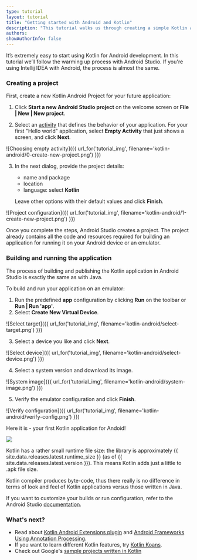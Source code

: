 ```yaml
---
type: tutorial
layout: tutorial
title: "Getting started with Android and Kotlin"
description: "This tutorial walks us through creating a simple Kotlin application for Android using Android Studio."
authors: 
showAuthorInfo: false
---
```


It’s extremely easy to start using Kotlin for Android development.
In this tutorial we’ll follow the warming up process with Android Studio. If you're using Intellij IDEA with Android, the process is almost the same.

### Creating a project

First, create a new Kotlin Android Project for your future application:

1. Click **Start a new Android Studio project** on the welcome screen or **File \| New \| New project**.

2. Select an [activity](https://developer.android.com/guide/components/activities/intro-activities) that defines the behavior of your application. For your first "Hello world" application, select __Empty Activity__ that just shows a screen, and click __Next__.

![Choosing empty activity]({{ url_for('tutorial_img', filename='kotlin-android/0-create-new-project.png') }}) 

3. In the next dialog, provide the project details:
   * name and package
   * location
   * language: select __Kotlin__

   Leave other options with their default values and click __Finish__.

![Project configuration]({{ url_for('tutorial_img', filename='kotlin-android/1-create-new-project.png') }})

Once you complete the steps, Android Studio creates a project. The project already contains all the code and resources required for building an application for running it on your Android device or an emulator.

### Building and running the application

The process of building and publishing the Kotlin application in Android Studio is exactly the same as with Java.

To build and run your application on an emulator:
1. Run the predefined __app__ configuration by clicking __Run__ on the toolbar or __Run \| Run 'app'__.
2. Select __Create New Virtual Device__.

![Select target]({{ url_for('tutorial_img', filename='kotlin-android/select-target.png') }})

3. Select a device you like and click __Next__.

![Select device]({{ url_for('tutorial_img', filename='kotlin-android/select-device.png') }})

4. Select a system version and download its image.

![System image]({{ url_for('tutorial_img', filename='kotlin-android/system-image.png') }})

5. Verify the emulator configuration and click __Finish__.

![Verify configuration]({{ url_for('tutorial_img', filename='kotlin-android/verify-config.png') }})

Here it is - your first Kotlin application for Andoid!

<div style="display: flex; align-items: center; margin-bottom: 10px;">
    <img
    src="{{ url_for('asset', path='images/tutorials/kotlin-android/hello-app.png') }}"
    data-gif-src="{{ url_for('asset', path='images/tutorials/kotlin-android/hello-app.png') }}"
    class="gif-image">
</div>

Kotlin has a rather small runtime file size: the library is approximately {{ site.data.releases.latest.runtime_size }} (as of {{ site.data.releases.latest.version }}). This means Kotlin adds just a little to .apk file size.

Kotlin compiler produces byte-code, thus there really is no difference in terms of look and feel of Kotlin applications versus those written in Java.

If you want to customize your builds or run configuration, refer to the Android Studio [documentation](https://developer.android.com/studio/run).

### What's next?

* Read about [Kotlin Android Extensions plugin](android-plugin.html) and [Android Frameworks Using Annotation Processing](android-frameworks.html).
* If you want to learn different Kotlin features, try [Kotlin Koans](koans.html).
* Check out Google's [sample projects written in Kotlin](https://developer.android.com/samples/index.html?language=kotlin)
